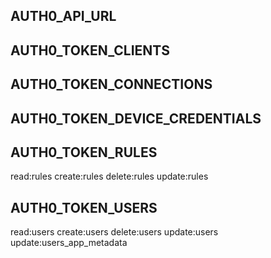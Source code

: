 ﻿

## AUTH0_API_URL

## AUTH0_TOKEN_CLIENTS

## AUTH0_TOKEN_CONNECTIONS

## AUTH0_TOKEN_DEVICE_CREDENTIALS

## AUTH0_TOKEN_RULES

read:rules
create:rules
delete:rules
update:rules

## AUTH0_TOKEN_USERS

read:users
create:users
delete:users
update:users
update:users_app_metadata